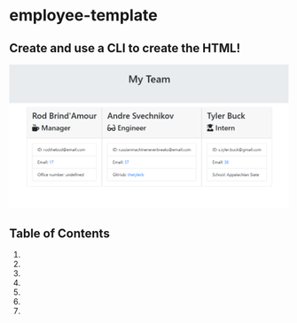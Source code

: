 # employee-template

## Create and use a CLI to create the HTML!

![Employee-Profiles](images/output.png)

## Table of Contents
1.
2.
3.
4.
5.
6.
7.
